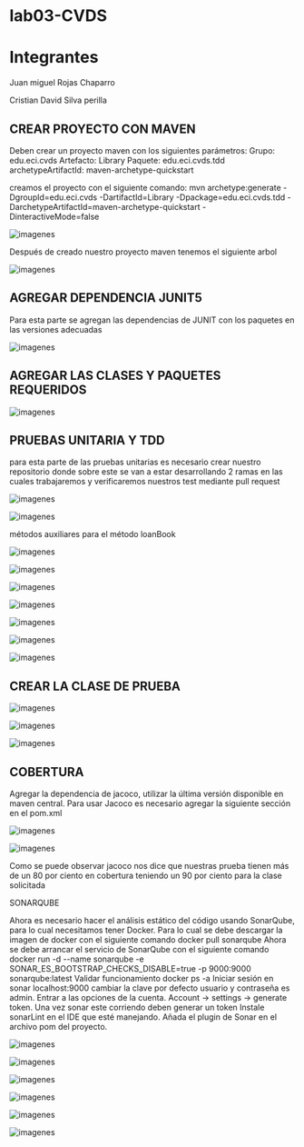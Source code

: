 # lab03-CVDS
# Integrantes 

  Juan miguel Rojas Chaparro 
  
  Cristian David Silva perilla

## CREAR PROYECTO CON MAVEN

Deben crear un proyecto maven con los siguientes parámetros:
Grupo: edu.eci.cvds 
Artefacto: Library 
Paquete: edu.eci.cvds.tdd 
archetypeArtifactId: maven-archetype-quickstart

creamos el proyecto con el siguiente comando:
mvn archetype:generate -DgroupId=edu.eci.cvds -DartifactId=Library -Dpackage=edu.eci.cvds.tdd -DarchetypeArtifactId=maven-archetype-quickstart -DinteractiveMode=false

![imagenes](imagenes/1.png)

Después de creado nuestro proyecto maven tenemos el siguiente arbol

![imagenes](imagenes/2.png)

## AGREGAR DEPENDENCIA JUNIT5
Para esta parte se agregan las dependencias de JUNIT con los paquetes en las versiones adecuadas

![imagenes](imagenes/3.png)

## AGREGAR LAS CLASES Y PAQUETES REQUERIDOS 

![imagenes](imagenes/4.png)

## PRUEBAS UNITARIA Y TDD

para esta parte de las pruebas unitarias es necesario crear nuestro repositorio donde sobre este se van a estar desarrollando 2 ramas en las cuales trabajaremos y verificaremos nuestros test mediante pull request 

![imagenes](imagenes/5.png)

![imagenes](imagenes/6.png)

métodos auxiliares para el método loanBook

![imagenes](imagenes/7.png)

![imagenes](imagenes/8.png)

![imagenes](imagenes/9.png)

![imagenes](imagenes/10.png)

![imagenes](imagenes/11.png)

![imagenes](imagenes/12.png)

![imagenes](imagenes/13.png)


## CREAR LA CLASE DE PRUEBA 

![imagenes](imagenes/14.png)

![imagenes](imagenes/15.png)

![imagenes](imagenes/16.png)

## COBERTURA

Agregar la dependencia de jacoco, utilizar la última versión disponible en maven central.
Para usar Jacoco es necesario agregar la siguiente sección en el pom.xml

![imagenes](imagenes/17.png)

![imagenes](imagenes/18.png)

Como se puede observar jacoco nos dice que nuestras prueba tienen más de un 80 por ciento en cobertura teniendo un 90 por ciento para la clase solicitada

SONARQUBE

Ahora es necesario hacer el análisis estático del código usando SonarQube, para lo cual necesitamos tener Docker.
Para lo cual se debe descargar la imagen de docker con el siguiente comando docker pull sonarqube
Ahora se debe arrancar el servicio de SonarQube con el siguiente comando docker run -d --name sonarqube -e SONAR_ES_BOOTSTRAP_CHECKS_DISABLE=true -p 9000:9000 sonarqube:latest
Validar funcionamiento docker ps -a
Iniciar sesión en sonar localhost:9000 cambiar la clave por defecto usuario y contraseña es admin.
Entrar a las opciones de la cuenta.
Account -> settings -> generate token.
Una vez sonar este corriendo deben generar un token
Instale sonarLint en el IDE que esté manejando.
Añada el plugin de Sonar en el archivo pom del proyecto.

![imagenes](imagenes/19.png)

![imagenes](imagenes/20.png)

![imagenes](imagenes/21.png)

![imagenes](imagenes/22.png)

![imagenes](imagenes/23.png)

![imagenes](imagenes/24.png)
